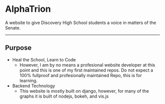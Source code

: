 # AlphaTrion
A website to give Discovery High School students a voice in matters of the Senate. 
___

## Purpose 

* Heal the School, Learn to Code 
	* However, I am by no means a profesional website developer at this point and this is one of my first maintained repos. Do not expect a 100% fullproof and profesionally maintained Repo, this is for learning. 
* Backend Technology 
	* This website is mostly built on django, however, for many of the graphs it is built of nodejs, bokeh, and vis.js 





